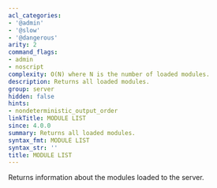 ```yaml
---
acl_categories:
- '@admin'
- '@slow'
- '@dangerous'
arity: 2
command_flags:
- admin
- noscript
complexity: O(N) where N is the number of loaded modules.
description: Returns all loaded modules.
group: server
hidden: false
hints:
- nondeterministic_output_order
linkTitle: MODULE LIST
since: 4.0.0
summary: Returns all loaded modules.
syntax_fmt: MODULE LIST
syntax_str: ''
title: MODULE LIST
---
```

Returns information about the modules loaded to the server.
